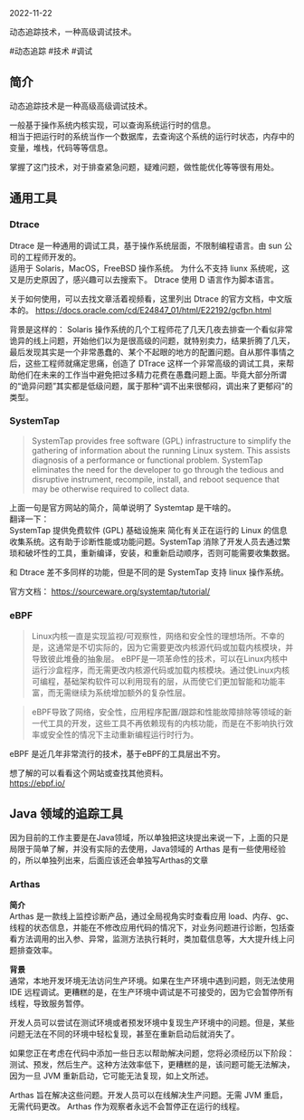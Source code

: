 2022-11-22

动态追踪技术，一种高级调试技术。

#动态追踪 #技术 #调试 

## 简介
动态追踪技术是一种高级高级调试技术。

一般基于操作系统内核实现，可以查询系统运行时的信息。  
相当于把运行时的系统当作一个数据库，去查询这个系统的运行时状态，内存中的变量，堆栈，代码等等信息。

掌握了这门技术，对于排查紧急问题，疑难问题，做性能优化等等很有用处。

## 通用工具

### Dtrace
Dtrace 是一种通用的调试工具，基于操作系统层面，不限制编程语言。由 sun 公司的工程师开发的。  
适用于 Solaris，MacOS，FreeBSD 操作系统。
为什么不支持 liunx 系统呢，这又是历史原因了，感兴趣可以去搜索下。
Dtrace 使用 D 语言作为脚本语言。

关于如何使用，可以去找文章活着视频看，这里列出 Dtrace 的官方文档，中文版本的。
https://docs.oracle.com/cd/E24847_01/html/E22192/gcfbn.html

背景是这样的：
Solaris 操作系统的几个工程师花了几天几夜去排查一个看似非常诡异的线上问题，开始他们以为是很高级的问题，就特别卖力，结果折腾了几天，最后发现其实是一个非常愚蠢的、某个不起眼的地方的配置问题。自从那件事情之后，这些工程师就痛定思痛，创造了 DTrace 这样一个非常高级的调试工具，来帮助他们在未来的工作当中避免把过多精力花费在愚蠢问题上面。毕竟大部分所谓的“诡异问题”其实都是低级问题，属于那种“调不出来很郁闷，调出来了更郁闷”的类型。

### SystemTap

> SystemTap provides free software (GPL) infrastructure to simplify the gathering of information about the running Linux system. This assists diagnosis of a performance or functional problem. SystemTap eliminates the need for the developer to go through the tedious and disruptive instrument, recompile, install, and reboot sequence that may be otherwise required to collect data.

上面一句是官方网站的简介，简单说明了 Systemtap 是干啥的。  
翻译一下：  
SystemTap 提供免费软件 (GPL) 基础设施来 简化有关正在运行的 Linux 的信息收集系统。这有助于诊断性能或功能问题。SystemTap 消除了开发人员去通过繁琐和破坏性的工具，重新编译，安装，和重新启动顺序，否则可能需要收集数据。

和 Dtrace 差不多同样的功能，但是不同的是 SystemTap 支持 linux 操作系统。

官方文档：
https://sourceware.org/systemtap/tutorial/

### eBPF

> Linux内核一直是实现监视/可观察性，网络和安全性的理想场所。不幸的是，这通常是不切实际的，因为它需要更改内核源代码或加载内核模块，并导致彼此堆叠的抽象层。 eBPF是一项革命性的技术，可以在Linux内核中运行沙盒程序，而无需更改内核源代码或加载内核模块。通过使Linux内核可编程，基础架构软件可以利用现有的层，从而使它们更加智能和功能丰富，而无需继续为系统增加额外的复杂性层。

> eBPF导致了网络，安全性，应用程序配置/跟踪和性能故障排除等领域的新一代工具的开发，这些工具不再依赖现有的内核功能，而是在不影响执行效率或安全性的情况下主动重新编程运行时行为。

eBPF 是近几年非常流行的技术，基于eBPF的工具层出不穷。

想了解的可以看看这个网站或查找其他资料。  
https://ebpf.io/

## Java 领域的追踪工具
因为目前的工作主要是在Java领域，所以单独把这块提出来说一下，上面的只是局限于简单了解，并没有实际的去使用，Java领域的 Arthas 是有一些使用经验的，所以单独列出来，后面应该还会单独写Arthas的文章

### Arthas 

**简介**  
Arthas 是一款线上监控诊断产品，通过全局视角实时查看应用 load、内存、gc、线程的状态信息，并能在不修改应用代码的情况下，对业务问题进行诊断，包括查看方法调用的出入参、异常，监测方法执行耗时，类加载信息等，大大提升线上问题排查效率。

**背景**  
通常，本地开发环境无法访问生产环境。如果在生产环境中遇到问题，则无法使用 IDE 远程调试。更糟糕的是，在生产环境中调试是不可接受的，因为它会暂停所有线程，导致服务暂停。

开发人员可以尝试在测试环境或者预发环境中复现生产环境中的问题。但是，某些问题无法在不同的环境中轻松复现，甚至在重新启动后就消失了。

如果您正在考虑在代码中添加一些日志以帮助解决问题，您将必须经历以下阶段：测试、预发，然后生产。这种方法效率低下，更糟糕的是，该问题可能无法解决，因为一旦 JVM 重新启动，它可能无法复现，如上文所述。

Arthas 旨在解决这些问题。开发人员可以在线解决生产问题。无需 JVM 重启，无需代码更改。 Arthas 作为观察者永远不会暂停正在运行的线程。

